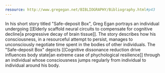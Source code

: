 ```yaml
---
resource: http://www.gregegan.net/BIBLIOGRAPHY/Bibliography.html#p43
---
```


In his short story titled "Safe-deposit Box", Greg Egan portrays an individual undergoing [[Elderly scaffold neural circuits to compensate for cognitive decline|a progressive decay of brain tissue]]. The story describes how his consciousness, in a resourceful attempt to persist, manages to unconsciously negotiate time spent in the bodies of other individuals. The "Safe-deposit Box" depicts [[Cognitive dissonance reduction drive influences body state|an extreme case of phychological resilience]] through an individual whose consciousness jumps regularly from individual to individual around his body.